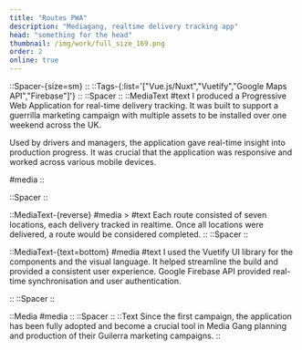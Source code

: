 ```yaml
---
title: "Routes PWA"
description: "Mediagang, realtime delivery tracking app"
head: "something for the head"
thumbnail: /img/work/full_size_169.png
order: 2
online: true
---
```

::Spacer-{size=sm}
::
::Tags-{:list='["Vue.js/Nuxt","Vuetify","Google Maps API","Firebase"]'}
::
::Spacer
::
::MediaText
#text
I produced a Progressive Web Application for real-time delivery tracking. It was built to support a guerrilla marketing campaign with multiple assets to be installed over one weekend across the UK. 

Used by drivers and managers, the application gave real-time insight into production progress.
It was crucial that the application was responsive and worked across various mobile devices.

#media
<display alt="project image" src="/img/work/mediagang/map-portrait.png" :src-width=675 :src-height=722>
::

::Spacer
::

::MediaText-{reverse}
#media
<display alt="project image" src="/img/work/mediagang/city-view-desktop.png" :src-width=576 :src-height=326>>
#text
Each route consisted of seven locations, each delivery tracked in realtime. Once all locations were delivered, a route would be considered completed.
::
::Spacer
::

::MediaText-{text=bottom}
#media
<display alt="project image" src="/img/work/mediagang/campaign-view-desktop.png" :src-width=576 :src-height=722>
#text
I used the Vuetify UI library for the components and the visual language. It helped streamline the build and provided a consistent user experience.
Google Firebase API provided real-time synchronisation and user authentication. 


::
::Spacer
::

::Media
#media
<box width=100% max-width=400px height=650px max-height=650px>
    <display src="/img/work/mediagang/campaign-view-mobile.png" 
    :src-width=341 :src-height=1989> </display>
</box>
<box width=100% max-width=400px height=650px max-height=650px>
    <display src="/img/work/mediagang/city-view-mobile.png" 
    :src-width=350 :src-height=929> </display>
</box>
<box width=100% max-width=400px height=650px max-height=650px>
    <display src="/img/work/mediagang/location-view-mobile.png" 
    :src-width=350 :src-height=1370> </display>
</box>
::
::Spacer
::
::Text
Since the first campaign, the application has been fully adopted and become a crucial tool in Media Gang planning and production of their Guilerra marketing campaigns.
::
